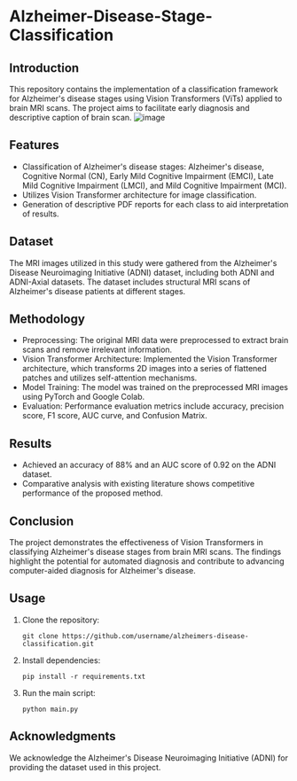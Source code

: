# Alzheimer-Disease-Stage-Classification

## Introduction

This repository contains the implementation of a classification
framework for Alzheimer\'s disease stages using Vision Transformers
(ViTs) applied to brain MRI scans. The project aims to facilitate early
diagnosis and descriptive caption of brain scan.
![image](https://github.com/Document-Data-Analyst/Alzheimer-Disease-Stage-Classification/assets/22766772/95fa823e-239c-4b19-9721-ed4da7068402)

## Features

-   Classification of Alzheimer\'s disease stages: Alzheimer\'s disease,
    Cognitive Normal (CN), Early Mild Cognitive Impairment (EMCI), Late
    Mild Cognitive Impairment (LMCI), and Mild Cognitive Impairment
    (MCI).
-   Utilizes Vision Transformer architecture for image classification.
-   Generation of descriptive PDF reports for each class to aid
    interpretation of results.

## Dataset

The MRI images utilized in this study were gathered from the Alzheimer's
Disease Neuroimaging Initiative (ADNI) dataset, including both ADNI and
ADNI-Axial datasets. The dataset includes structural MRI scans of
Alzheimer\'s disease patients at different stages.

## Methodology

-   Preprocessing: The original MRI data were preprocessed to extract
    brain scans and remove irrelevant information.
-   Vision Transformer Architecture: Implemented the Vision Transformer
    architecture, which transforms 2D images into a series of flattened
    patches and utilizes self-attention mechanisms.
-   Model Training: The model was trained on the preprocessed MRI images
    using PyTorch and Google Colab.
-   Evaluation: Performance evaluation metrics include accuracy,
    precision score, F1 score, AUC curve, and Confusion Matrix.

## Results

-   Achieved an accuracy of 88% and an AUC score of 0.92 on the ADNI
    dataset.
-   Comparative analysis with existing literature shows competitive
    performance of the proposed method.

## Conclusion

The project demonstrates the effectiveness of Vision Transformers in
classifying Alzheimer\'s disease stages from brain MRI scans. The
findings highlight the potential for automated diagnosis and contribute
to advancing computer-aided diagnosis for Alzheimer\'s disease.

## Usage

1.  Clone the repository:

        git clone https://github.com/username/alzheimers-disease-classification.git

2.  Install dependencies:

        pip install -r requirements.txt

3.  Run the main script:

        python main.py

## Acknowledgments

We acknowledge the Alzheimer's Disease Neuroimaging Initiative (ADNI)
for providing the dataset used in this project.

